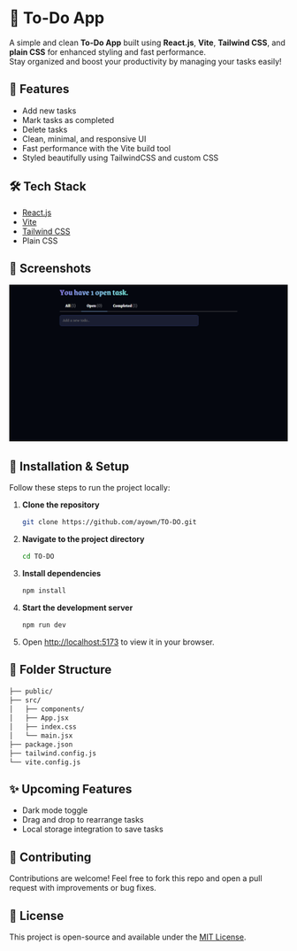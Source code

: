 # 📝 To-Do App

A simple and clean **To-Do App** built using **React.js**, **Vite**, **Tailwind CSS**, and **plain CSS** for enhanced styling and fast performance.  
Stay organized and boost your productivity by managing your tasks easily!

## 🚀 Features

- Add new tasks  
- Mark tasks as completed  
- Delete tasks  
- Clean, minimal, and responsive UI  
- Fast performance with the Vite build tool  
- Styled beautifully using TailwindCSS and custom CSS

## 🛠️ Tech Stack

- [React.js](https://react.dev/)
- [Vite](https://vitejs.dev/)
- [Tailwind CSS](https://tailwindcss.com/)
- Plain CSS

## 📸 Screenshots

![Website Screenshot](WEB.png)

## 📂 Installation & Setup

Follow these steps to run the project locally:

1. **Clone the repository**
   ```bash
   git clone https://github.com/ayown/TO-DO.git
   ```

2. **Navigate to the project directory**
   ```bash
   cd TO-DO
   ```

3. **Install dependencies**
   ```bash
   npm install
   ```

4. **Start the development server**
   ```bash
   npm run dev
   ```

5. Open [http://localhost:5173](http://localhost:5173) to view it in your browser.

## 🧩 Folder Structure

```
├── public/
├── src/
│   ├── components/
│   ├── App.jsx
│   ├── index.css
│   └── main.jsx
├── package.json
├── tailwind.config.js
└── vite.config.js
```

## ✨ Upcoming Features

- Dark mode toggle  
- Drag and drop to rearrange tasks  
- Local storage integration to save tasks

## 🤝 Contributing

Contributions are welcome! Feel free to fork this repo and open a pull request with improvements or bug fixes.

## 📜 License

This project is open-source and available under the [MIT License](LICENSE).

